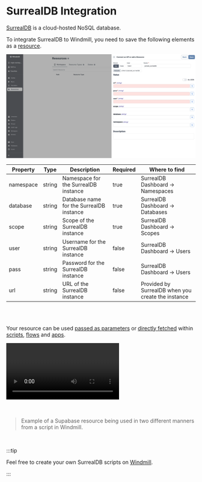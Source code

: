 # SurrealDB Integration

[SurrealDB](https://surrealdb.com/) is a cloud-hosted NoSQL database.

To integrate SurrealDB to Windmill, you need to save the following elements as a [resource](../core_concepts/3_resources_and_types/index.mdx).

![Add SurrealDB Resource](../assets/integrations/add-surrealdb.png.webp)

| Property  | Type   | Description                              | Required | Where to find                                      |
| --------- | ------ | ---------------------------------------- | -------- | -------------------------------------------------- |
| namespace | string | Namespace for the SurrealDB instance     | true     | SurrealDB Dashboard -> Namespaces                  |
| database  | string | Database name for the SurrealDB instance | true     | SurrealDB Dashboard -> Databases                   |
| scope     | string | Scope of the SurrealDB instance          | true     | SurrealDB Dashboard -> Scopes                      |
| user      | string | Username for the SurrealDB instance      | false    | SurrealDB Dashboard -> Users                       |
| pass      | string | Password for the SurrealDB instance      | false    | SurrealDB Dashboard -> Users                       |
| url       | string | URL of the SurrealDB instance            | false    | Provided by SurrealDB when you create the instance |

<br/><br/>

Your resource can be used [passed as parameters](../core_concepts/3_resources_and_types/index.mdx#passing-resources-as-parameters-to-scripts-preferred) or [directly fetched](../core_concepts/3_resources_and_types/index.mdx#fetching-them-from-within-a-script-by-using-the-wmill-client-in-the-respective-language) within [scripts](../script_editor/index.mdx), [flows](../flows/1_flow_editor.mdx) and [apps](../apps/0_app_editor/index.mdx).

<video
	className="border-2 rounded-lg object-cover w-full h-full dark:border-gray-800"
	controls
	src="/videos/add_resources_variables.mp4"
/>

<br/>

> Example of a Supabase resource being used in two different manners from a script in Windmill.

<br/>

:::tip

Feel free to create your own SurrealDB scripts on [Windmill](../getting_started/00_how_to_use_windmill/index.mdx).

:::
